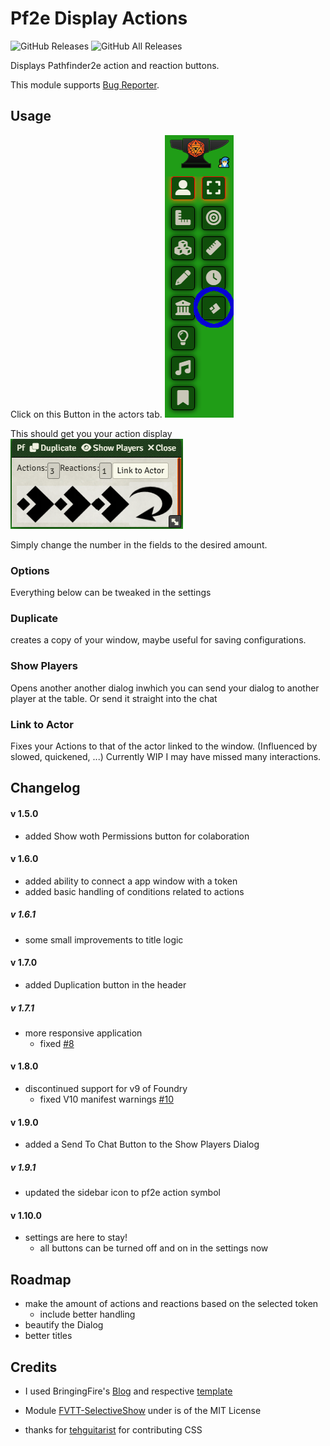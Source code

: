 # Pf2e Display Actions

![GitHub Releases](https://img.shields.io/badge/dynamic/json?label=Downloads@latest&query=assets%5B1%5D.download_count&url=https%3A%2F%2Fapi.github.com%2Frepos%2FMoonIsFalling%2Fpf2e-display-actions%2Freleases%2Flatest)
![GitHub All Releases](https://img.shields.io/github/downloads/MoonIsFalling/pf2e-display-actions/total?label=Downloads+total)

Displays Pathfinder2e action and reaction buttons.

This module supports [Bug Reporter](https://github.com/League-of-Foundry-Developers/bug-reporter).

## Usage

Click on this Button in the actors tab. ![Button in the actors tab](usage.png)

This should get you your action display ![action display dialog](dialog.png)

Simply change the number in the fields to the desired amount.

### Options
Everything below can be tweaked in the settings
### Duplicate
creates a copy of your window, maybe useful for saving configurations.
### Show Players
Opens another another dialog inwhich you can send your dialog to another player at the table. Or send it straight into the chat
### Link to Actor
Fixes your Actions to that of the actor linked to the window. (Influenced by slowed, quickened, ...)
Currently WIP I may have missed many interactions.

## Changelog
#### v 1.5.0
- added Show woth Permissions button for colaboration 
#### v 1.6.0
- added ability to connect a app window with a token
- added basic handling of conditions related to actions
##### v 1.6.1
- some small improvements to title logic
#### v 1.7.0
- added Duplication button in the header
##### v 1.7.1
- more responsive application
  - fixed [#8](https://github.com/MoonIsFalling/pf2e-display-actions/issues/8)
#### v 1.8.0
- discontinued support for v9 of Foundry
  - fixed V10 manifest warnings [#10](https://github.com/MoonIsFalling/pf2e-display-actions/issues/10)
#### v 1.9.0
- added a Send To Chat Button to the Show Players Dialog
##### v 1.9.1
- updated the sidebar icon to pf2e action symbol
#### v 1.10.0
- settings are here to stay!
  - all buttons can be turned off and on in the settings now
  
## Roadmap
- make the amount of actions and reactions based on the selected token
    - include better handling
- beautify the Dialog
- better titles

## Credits
- I used BringingFire's [Blog](https://bringingfire.com/blog/intro-to-foundry-module-development) and respective [template](https://github.com/BringingFire/foundry-module-ts-template)

- Module [FVTT-SelectiveShow](https://github.com/moo-man/FVTT-SelectiveShow) under is of the MIT License

- thanks for [tehguitarist](https://github.com/tehguitarist) for contributing CSS
